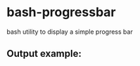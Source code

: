 # bash-progressbar
bash utility to display a simple progress bar


## Output example:
```55%[============>           ]
